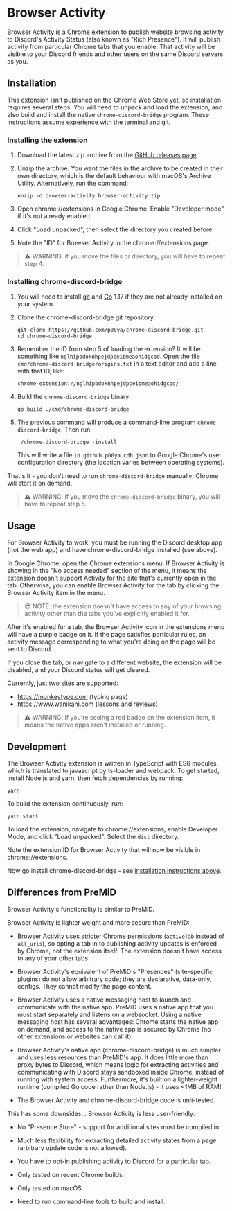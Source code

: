 # Browser Activity

Browser Activity is a Chrome extension to publish website browsing activity to Discord's Activity Status (also known as "Rich Presence").  It will publish activity from particular Chrome tabs that you enable.  That activity will be visible to your Discord friends and other users on the same Discord servers as you.

## Installation

This extension isn't published on the Chrome Web Store yet, so installation requires several steps.  You will need to unpack and load the extension, and also build and install the native `chrome-discord-bridge` program.  These instructions assume experience with the terminal and git.

### Installing the extension

1.  Download the latest zip archive from the [GitHub releases page](https://github.com/p00ya/browser-activity/releases).

2.  Unzip the archive.  You want the files in the archive to be created in their own directory, which is the default behaviour with macOS's Archive Utility.  Alternatively, run the command:

        unzip -d browser-activity browser-activity.zip

3.  Open chrome://extensions in Google Chrome.  Enable "Developer mode" if it's not already enabled.

4.  Click "Load unpacked", then select the directory you created before.

5.  Note the "ID" for Browser Activity in the chrome://extensions page.

> :warning: WARNING: if you move the files or directory, you will have to repeat step 4.

### Installing chrome-discord-bridge

1.  You will need to install [git](https://github.com/git-guides/install-git) and [Go](https://go.dev/dl/) 1.17 if they are not already installed on your system.

2.  Clone the chrome-discord-bridge git repository:

        git clone https://github.com/p00ya/chrome-discord-bridge.git
        cd chrome-discord-bridge

3.  Remember the ID from step 5 of loading the extension?  It will be something like `nglhipbdoknhpejdpceibmeaohidgcod`.  Open the file `cmd/chrome-discord-bridge/origins.txt` in a text editor and add a line with that ID, like:

        chrome-extension://nglhipbdoknhpejdpceibmeaohidgcod/

4.  Build the `chrome-discord-bridge` binary:

        go build ./cmd/chrome-discord-bridge

5.  The previous command will produce a command-line program `chrome-discord-bridge`.  Then run:

        ./chrome-discord-bridge -install

    This will write a file `io.github.p00ya.cdb.json` to Google Chrome's user configuration directory (the location varies between operating systems).

That's it - you don't need to run `chrome-discord-bridge` manually; Chrome will start it on demand.

> :warning: WARNING: if you move the `chrome-discord-bridge` binary, you will have to repeat step 5.

## Usage

For Browser Activity to work, you must be running the Discord desktop app (not the web app) and have chrome-discord-bridge installed (see above).

In Google Chrome, open the Chrome extensions menu.  If Browser Activity is showing in the "No access needed" section of the menu, it means the extension doesn't support Activity for the site that's currently open in the tab.  Otherwise, you can enable Browser Activity for the tab by clicking the Browser Activity item in the menu.

> :sunglasses: NOTE: the extension doesn't have access to any of your browsing activity other than the tabs you've explicitly enabled it for.

After it's enabled for a tab, the Browser Activity icon in the extensions menu will have a purple badge on it.  If the page satisfies particular rules, an activity message corresponding to what you're doing on the page will be sent to Discord.

If you close the tab, or navigate to a different website, the extension will be disabled, and your Discord status will get cleared.

Currently, just two sites are supported:

 * https://monkeytype.com (typing page)
 * https://www.wanikani.com (lessons and reviews)

> :warning: WARNING: if you're seeing a red badge on the extension item, it means the native apps aren't installed or running.

## Development

The Browser Activity extension is written in TypeScript with ES6 modules, which is translated to javascript by ts-loader and webpack.  To get started, install Node.js and yarn, then fetch dependencies by running:

    yarn

To build the extension continuously, run:

    yarn start

To load the extension, navigate to chrome://extensions, enable Developer Mode, and click "Load unpacked".  Select the `dist` directory.

Note the extension ID for Browser Activity that will now be visible in chrome://extensions.

Now go install chrome-discord-bridge - see [installation instructions above](#installing-chrome-discord-bridge).

## Differences from PreMiD

Browser Activity's functionality is similar to PreMiD.

Browser Activity is lighter weight and more secure than PreMiD:

 -  Browser Activity uses stricter Chrome permissions (`activeTab` instead of `all_urls`), so opting a tab in to publishing activity updates is enforced by Chrome, not the extension itself.  The extension doesn't have access to any of your other tabs.

 -  Browser Activity's equivalent of PreMiD's "Presences" (site-specific plugins) do not allow arbitrary code; they are declarative, data-only, configs.  They cannot modify the page content.

 -  Browser Activity uses a native messaging host to launch and communicate with the native app.  PreMiD uses a native app that you must start separately and listens on a websocket.  Using a native messaging host has several advantages: Chrome starts the native app on demand, and access to the native app is secured by Chrome (no other extensions or websites can call it).

 -  Browser Activity's native app (chrome-discord-bridge) is much simpler and uses less resources than PreMiD's app.  It does little more than proxy bytes to Discord, which means logic for extracting activities and communicating with Discord stays sandboxed inside Chrome, instead of running with system access.  Furthermore, it's built on a lighter-weight runtime (compiled Go code rather than Node.js) - it uses <1MB of RAM!

 -  The Browser Activity and chrome-discord-bridge code is unit-tested.

This has some downsides...  Browser Activity is less user-friendly:

 -  No "Presence Store" - support for additional sites must be compiled in.

 -  Much less flexibility for extracting detailed activity states from a page (arbitrary update code is not allowed).

 -  You have to opt-in publishing activity to Discord for a particular tab.

 -  Only tested on recent Chrome builds.

 -  Only tested on macOS.

 -  Need to run command-line tools to build and install.
